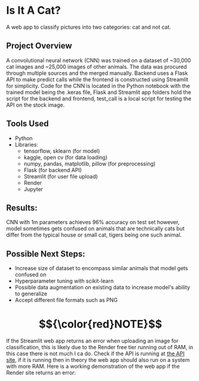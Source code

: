 # Is It A Cat?

A web app to classify pictures into two categories: cat and not cat.

## Project Overview
A convolutional neural network (CNN) was trained on a dataset of ~30,000 cat images and ~25,000 images of other animals. The data was procured through multiple sources and the merged manually. Backend uses a Flask API to make predict calls while the frontend is constructed using Streamlit for simplicity. Code for the CNN is located in the Python notebook with the trained model being the .keras file, Flask and Streamlit app folders hold the script for the backend and frontend, test_call is a local script for testing the API on the stock image.

## Tools Used
- Python
- Libraries:
    - tensorflow, sklearn (for model)
    - kaggle, open cv (for data loading)
    - numpy, pandas, matplotlib, pillow (for preprocessing)
    - Flask (for backend API)
    - Streamlit (for user file upload)
  - Render
  - Jupyter

## Results:
CNN with 1m parameters achieves 96% accuracy on test set however, model sometimes gets confused on animals that are technically cats but differ from the typical house or small cat, tigers being one such animal.

## Possible Next Steps:
- Increase size of dataset to encompass similar animals that model gets confused on
- Hyperparameter tuning with scikit-learn
- Possible data augmentation on existing data to increase model's ability to generalize
- Accept different file formats such as PNG

# $${\color{red}NOTE}$$
If the Streamlit web app returns an error when uploading an image for classification, this is likely due to the Render free tier running out of RAM, in this case there is not much I ca do. Check if the API is running at [the API site](https://isitacat.onrender.com/), if it is running then in theory the web app should also run on a system with more RAM. Here is a working demonstration of the web app if the Render site returns an error:
